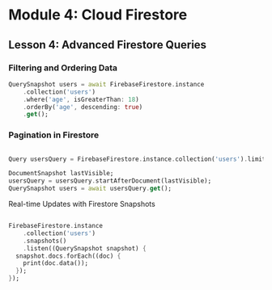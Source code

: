 
# Module 4: Cloud Firestore

## Lesson 4: Advanced Firestore Queries

### Filtering and Ordering Data

```dart
QuerySnapshot users = await FirebaseFirestore.instance
    .collection('users')
    .where('age', isGreaterThan: 18)
    .orderBy('age', descending: true)
    .get();
```

### Pagination in Firestore

```dart

Query usersQuery = FirebaseFirestore.instance.collection('users').limit(10);

DocumentSnapshot lastVisible;
usersQuery = usersQuery.startAfterDocument(lastVisible);
QuerySnapshot users = await usersQuery.get();
```

Real-time Updates with Firestore Snapshots

```dart

FirebaseFirestore.instance
    .collection('users')
    .snapshots()
    .listen((QuerySnapshot snapshot) {
  snapshot.docs.forEach((doc) {
    print(doc.data());
  });
});
```
